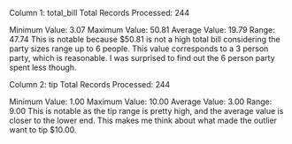 Column 1: total_bill Total Records Processed: 244

Minimum Value: 3.07 Maximum Value: 50.81 Average Value: 19.79 Range: 47.74 This is notable because $50.81 is not a high total bill considering the party sizes range up to 6 people. This value corresponds to a 3 person party, which is reasonable. I was surprised to find out the 6 person party spent less though.

Column 2: tip Total Records Processed: 244

Minimum Value: 1.00 Maximum Value: 10.00 Average Value: 3.00 Range: 9.00 This is notable as the tip range is pretty high, and the average value is closer to the lower end. This makes me think about what made the outlier want to tip $10.00.

